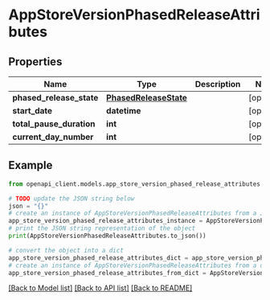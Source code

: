 # AppStoreVersionPhasedReleaseAttributes


## Properties

Name | Type | Description | Notes
------------ | ------------- | ------------- | -------------
**phased_release_state** | [**PhasedReleaseState**](PhasedReleaseState.md) |  | [optional] 
**start_date** | **datetime** |  | [optional] 
**total_pause_duration** | **int** |  | [optional] 
**current_day_number** | **int** |  | [optional] 

## Example

```python
from openapi_client.models.app_store_version_phased_release_attributes import AppStoreVersionPhasedReleaseAttributes

# TODO update the JSON string below
json = "{}"
# create an instance of AppStoreVersionPhasedReleaseAttributes from a JSON string
app_store_version_phased_release_attributes_instance = AppStoreVersionPhasedReleaseAttributes.from_json(json)
# print the JSON string representation of the object
print(AppStoreVersionPhasedReleaseAttributes.to_json())

# convert the object into a dict
app_store_version_phased_release_attributes_dict = app_store_version_phased_release_attributes_instance.to_dict()
# create an instance of AppStoreVersionPhasedReleaseAttributes from a dict
app_store_version_phased_release_attributes_from_dict = AppStoreVersionPhasedReleaseAttributes.from_dict(app_store_version_phased_release_attributes_dict)
```
[[Back to Model list]](../README.md#documentation-for-models) [[Back to API list]](../README.md#documentation-for-api-endpoints) [[Back to README]](../README.md)


